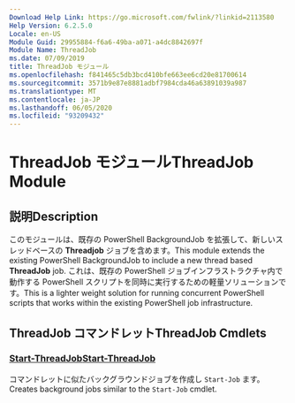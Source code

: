 ```yaml
---
Download Help Link: https://go.microsoft.com/fwlink/?linkid=2113580
Help Version: 6.2.5.0
Locale: en-US
Module Guid: 29955884-f6a6-49ba-a071-a4dc8842697f
Module Name: ThreadJob
ms.date: 07/09/2019
title: ThreadJob モジュール
ms.openlocfilehash: f841465c5db3bcd410bfe663ee6cd20e81700614
ms.sourcegitcommit: 3571b9e87e8881adbf7984cda46a63891039a987
ms.translationtype: MT
ms.contentlocale: ja-JP
ms.lasthandoff: 06/05/2020
ms.locfileid: "93209432"
---
```

# <span data-ttu-id="ad1e8-102">ThreadJob モジュール</span><span class="sxs-lookup"><span data-stu-id="ad1e8-102">ThreadJob Module</span></span>

## <span data-ttu-id="ad1e8-103">説明</span><span class="sxs-lookup"><span data-stu-id="ad1e8-103">Description</span></span>
<span data-ttu-id="ad1e8-104">このモジュールは、既存の PowerShell BackgroundJob を拡張して、新しいスレッドベースの **Threadjob** ジョブを含めます。</span><span class="sxs-lookup"><span data-stu-id="ad1e8-104">This module extends the existing PowerShell BackgroundJob to include a new thread based **ThreadJob** job.</span></span> <span data-ttu-id="ad1e8-105">これは、既存の PowerShell ジョブインフラストラクチャ内で動作する PowerShell スクリプトを同時に実行するための軽量ソリューションです。</span><span class="sxs-lookup"><span data-stu-id="ad1e8-105">This is a lighter weight solution for running concurrent PowerShell scripts that works within the existing PowerShell job infrastructure.</span></span>

## <span data-ttu-id="ad1e8-106">ThreadJob コマンドレット</span><span class="sxs-lookup"><span data-stu-id="ad1e8-106">ThreadJob Cmdlets</span></span>

### [<span data-ttu-id="ad1e8-107">Start-ThreadJob</span><span class="sxs-lookup"><span data-stu-id="ad1e8-107">Start-ThreadJob</span></span>](Start-ThreadJob.md)
<span data-ttu-id="ad1e8-108">コマンドレットに似たバックグラウンドジョブを作成し `Start-Job` ます。</span><span class="sxs-lookup"><span data-stu-id="ad1e8-108">Creates background jobs similar to the `Start-Job` cmdlet.</span></span>
